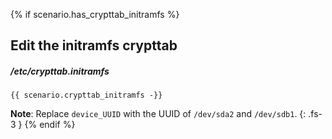 {% if scenario.has_crypttab_initramfs %}
## Edit the initramfs crypttab

##### /etc/crypttab.initramfs
```
{{ scenario.crypttab_initramfs -}}
```

**Note**: Replace `device_UUID` with the UUID of `/dev/sda2` and `/dev/sdb1`.
{: .fs-3 }
{% endif %}
